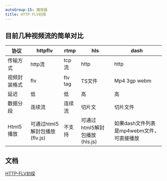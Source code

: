```yaml
---
autoGroup-15: 播放器
title: HTTP-FLV初探
---
```

## 目前几种视频流的简单对比

协议|httpflv|rtmp|hls|dash
---|---|---|---|---
传输方式|http流|tcp流|http|http
视频封装格式|flv|flv tag|TS文件|Mp4 3gp webm
延迟|低|低|高|高
数据分段|连续流|连续流|切片文|切片文件
Html5播放|可通过html5解封包播放(flv.js)|不支持|可通过html5解封包播放(hls.js)|如果dash文件列表是mp4webm文件，可直接播放

## 文档
[HTTP-FLV初探](https://www.cnblogs.com/saysmy/p/7851911.html)
